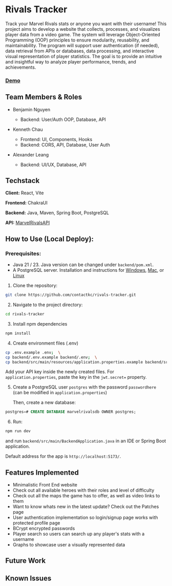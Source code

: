 # Rivals Tracker
Track your Marvel Rivals stats or anyone you want with their username! This project aims to develop a website that collects, processes, and visualizes player data from a video game. The system will leverage Object-Oriented Programming (OOP) principles to ensure modularity, reusability, and maintainability. The program will support user authentication (if needed), data retrieval from APIs or databases, data processing, and interactive visual representation of player statistics. The goal is to provide an intuitive and insightful way to analyze player performance, trends, and achievements.

### [Demo](https://www.youtube.com/watch?v=Kz-kSrTUs_A)

## Team Members & Roles

- Benjamin Nguyen
  - Backend: User/Auth OOP, Database, API

- Kenneth Chau
  - Frontend: UI, Components, Hooks
  - Backend: CORS, API, Database, User Auth
  
- Alexander Leang
  - Backend: UI/UX, Database, API

## Techstack

**Client:** React, Vite

**Frontend:** ChakraUI

**Backend:** Java, Maven, Spring Boot, PostgreSQL

**API:** [MarvelRivalsAPI](https://marvelrivalsapi.com/)

## How to Use (Local Deploy):

### Prerequisites:

- Java 21 / 23. Java version can be changed under `backend/pom.xml`.
- A PostgreSQL server. Installation and instructions for [Windows][1], [Mac][2], or [Linux][3]

[1]: https://www.w3schools.com/postgresql/postgresql_install.php
[2]: https://postgresapp.com/
[3]: https://www.postgresql.org/download/linux/

1. Clone the repository:
```sh
git clone https://github.com/contactkc/rivals-tracker.git
```
2. Navigate to the project directory:
```sh
cd rivals-tracker
```
3. Install npm dependencies
```sh
npm install
```
4. Create environment files (.env)
```sh
cp .env.example .env;  \
cp backend/.env.example backend/.env;  \
cp backend/src/main/resources/application.properties.example backend/src/main/resources/application.properties
```

Add your API key inside the newly created files. For `application.properties`, paste the key in the `jwt.secret=` property.

5. Create a PostgreSQL user `postgres` with the password `passwordhere` (can be modified in `application.properties`)

	Then, create a new database:
```sql
postgres=# CREATE DATABASE marvelrivalsdb OWNER postgres;
```

6. Run:
```sh
npm run dev
```

and run `backend/src/main/BackendApplication.java` in an IDE or Spring Boot application.

Default address for the app is `http://localhost:5173/`.

## Features Implemented
- Minimalistic Front End website
- Check out all available heroes with their roles and level of difficulty
- Check out all the maps the game has to offer, as well as video links to them
- Want to know whats new in the latest update? Check out the Patches page
- User authentication implementation so login/signup page works with protected profile page
- BCrypt encrypted passwords
- Player search so users can search up any player's stats with a username
- Graphs to showcase user a visually represented data

## Future Work

## Known Issues
